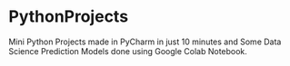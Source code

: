# PythonProjects
Mini Python Projects made in PyCharm in just 10 minutes and Some Data Science Prediction Models done using Google Colab Notebook.
